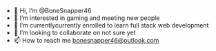 - 👋 Hi, I’m @BoneSnapper46
- 👀 I’m interested in gaming and meeting new people
- 🌱 I’m currentlycurrently enrolled to learn full stack web development
- 💞️ I’m looking to collaborate on not sure yet
- 📫 How to reach me bonesnapper46@outlook.com

<!---
BoneSnapper46/BoneSnapper46 is a ✨ special ✨ repository because its `README.md` (this file) appears on your GitHub profile.
You can click the Preview link to take a look at your changes.
--->
